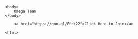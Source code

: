 <html>
    <head>
	    <title> Omega</title>
	</head>
	
	<body>
	    Omega Team
	</body>
	    
		<a href="https://goo.gl/Efrk22">Click Here to Join</a>
	
	<html>
